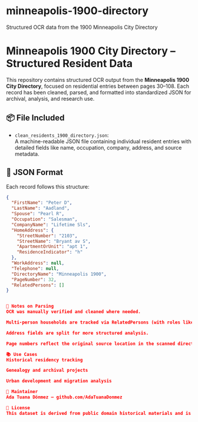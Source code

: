 # minneapolis-1900-directory
Structured OCR data from the 1900 Minneapolis City Directory
# Minneapolis 1900 City Directory – Structured Resident Data

This repository contains structured OCR output from the **Minneapolis 1900 City Directory**, focused on residential entries between pages 30–108. Each record has been cleaned, parsed, and formatted into standardized JSON for archival, analysis, and research use.

## 📦 File Included

- `clean_residents_1900_directory.json`:  
  A machine-readable JSON file containing individual resident entries with detailed fields like name, occupation, company, address, and source metadata.

## 🔎 JSON Format

Each record follows this structure:

```json
{
  "FirstName": "Peter D",
  "LastName": "Aadland",
  "Spouse": "Pearl R",
  "Occupation": "Salesman",
  "CompanyName": "Lifetime Sls",
  "HomeAddress": {
    "StreetNumber": "2103",
    "StreetName": "Bryant av S",
    "ApartmentOrUnit": "apt 1",
    "ResidenceIndicator": "h"
  },
  "WorkAddress": null,
  "Telephone": null,
  "DirectoryName": "Minneapolis 1900",
  "PageNumber": 32,
  "RelatedPersons": []
}


🔁 Notes on Parsing
OCR was manually verified and cleaned where needed.

Multi-person households are tracked via RelatedPersons (with roles like "widow", "student", etc.).

Address fields are split for more structured analysis.

Page numbers reflect the original source location in the scanned directory.

📚 Use Cases
Historical residency tracking

Genealogy and archival projects

Urban development and migration analysis

👤 Maintainer
Ada Tuana Dönmez – github.com/AdaTuanaDonmez

📄 License
This dataset is derived from public domain historical materials and is shared freely for academic and non-commercial use.


